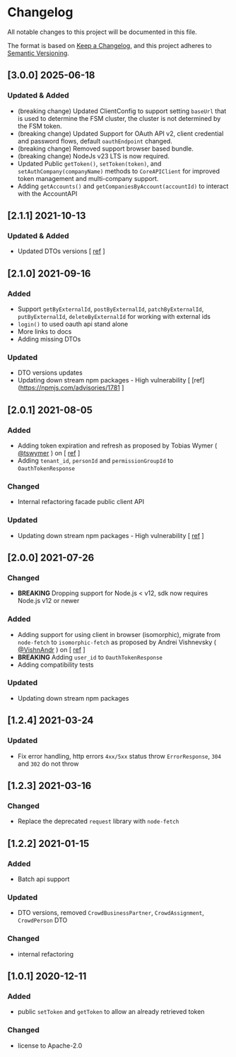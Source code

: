 # Changelog

All notable changes to this project will be documented in this file.

The format is based on [Keep a Changelog](https://keepachangelog.com/en/1.0.0/),
and this project adheres to [Semantic Versioning](https://semver.org/spec/v2.0.0.html).

## [3.0.0] 2025-06-18
### Updated & Added
- (breaking change) Updated ClientConfig to support setting `baseUrl` that is used to determine the FSM cluster, the cluster is not determined by the FSM token.
- (breaking change) Updated Support for OAuth API v2, client credential and password flows, default `oauthEndpoint` changed. 
- (breaking change) Removed support browser based bundle.
- (breaking change) NodeJs v23 LTS is now required.
- Updated Public `getToken()`, `setToken(token)`, and `setAuthCompany(companyName)` methods to `CoreAPIClient` for improved token management and multi-company support.
- Adding `getAccounts()` and `getCompaniesByAccount(accountId)` to interact with the AccountAPI

## [2.1.1] 2021-10-13
### Updated & Added
- Updated DTOs versions [ [ref](https://github.com/SAP/fsm-sdk/pull/17) ]

## [2.1.0] 2021-09-16
### Added
- Support `getByExternalId`, `postByExternalId`, `patchByExternalId`, `putByExternalId`, `deleteByExternalId`  for working with external ids
- `login()` to used oauth api stand alone
- More links to docs 
- Adding missing DTOs

### Updated 
- DTO versions updates
- Updating down stream npm packages - High vulnerability [ [ref](https://npmjs.com/advisories/1781 ]

## [2.0.1] 2021-08-05
### Added
- Adding token expiration and refresh as proposed by Tobias Wymer ( [@tswymer](https://github.com/tswymer) ) on [ [ref](https://github.com/SAP/fsm-sdk/pull/11) ]
- Adding `tenant_id`, `personId` and `permissionGroupId` to `OauthTokenResponse`
### Changed 
- Internal refactoring facade public client API
### Updated 
- Updating down stream npm packages - High vulnerability [ [ref](https://npmjs.com/advisories/1770) ]

## [2.0.0] 2021-07-26
### Changed
- **BREAKING** Dropping support for Node.js < v12, sdk now requires Node.js v12 or newer 
### Added
- Adding support for using client in browser (isomorphic), migrate from `node-fetch` to `isomorphic-fetch` as proposed by Andrei Vishnevsky ( [@VishnAndr](https://github.com/VishnAndr) ) on [ [ref](https://github.com/SAP/fsm-sdk/pull/9) ]
- **BREAKING** Adding `user_id` to `OauthTokenResponse`
- Adding compatibility tests
### Updated 
- Updating down stream npm packages 


## [1.2.4] 2021-03-24
### Updated 
- Fix error handling, http errors `4xx/5xx` status throw `ErrorResponse`, `304` and `302` do not throw 

## [1.2.3] 2021-03-16
### Changed 
- Replace the deprecated `request` library with `node-fetch`

## [1.2.2] 2021-01-15
### Added
- Batch api support 
### Updated 
- DTO versions, removed `CrowdBusinessPartner`, `CrowdAssignment`, `CrowdPerson` DTO
### Changed
- internal refactoring

## [1.0.1] 2020-12-11
### Added
- public `setToken` and `getToken` to allow an already retrieved token
### Changed
- license to Apache-2.0